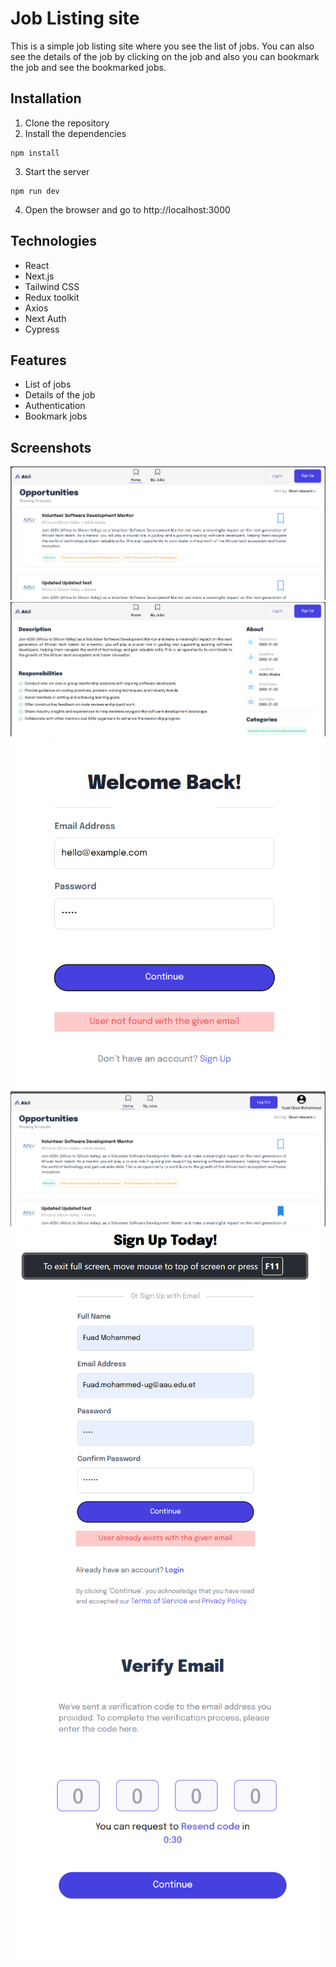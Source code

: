# Job Listing site
This is a simple job listing site where you see the list of jobs. You can also see the details of the job by clicking on the job and also you can bookmark the job and see the bookmarked jobs.

## Installation
1. Clone the repository
2. Install the dependencies
```shell
npm install
```
3. Start the server
```shell
npm run dev
```
4. Open the browser and go to http://localhost:3000

## Technologies
- React
- Next.js
- Tailwind CSS
- Redux toolkit
- Axios
- Next Auth
- Cypress


## Features
- List of jobs
- Details of the job
- Authentication
- Bookmark jobs


## Screenshots
![Home](./public/screenshots/unloged.png)
![Job Details](./public/screenshots/detial.png)
![Login](./public/screenshots/login.png)
![Bookmarks](./public/screenshots/loged.png)
![Sign Up](./public/screenshots/signup.png)
![Verify Email](./public/screenshots/verify.png)

